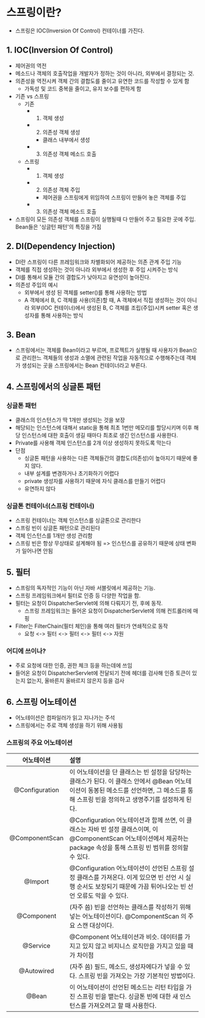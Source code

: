 # 스프링이란?

- 스프링은 IOC(Inversion Of Control) 컨테이너를 가진다.

## 1. IOC(Inversion Of Control)

- 제어권의 역전
- 메소드나 객체의 호출작업을 개발자가 정하는 것이 아니라, 외부에서 결정되는 것.
- 의존성을 역전시켜 객체 간의 결합도를 줄이고 유연한 코드를 작성할 수 있게 함
  - 가독성 및 코드 중복을 줄이고, 유지 보수를 편하게 함
- 기존 vs 스프링
  - 기존
    - 1. 객체 생성
    - 2. 의존성 객체 생성
      - 클래스 내부에서 생성
    - 3. 의존성 객체 메소드 호출
  - 스프링
    - 1. 객체 생성
    - 2. 의존성 객체 주입
      - 제어권을 스프링에게 위임하여 스프링이 만들어 놓은 객체를 주입
    - 3. 의존성 객체 메소드 호출
- 스프링이 모든 의존성 객체를 스프링이 실행될때 다 만들어 주고 필요한 곳에 주입. Bean들은 '싱글턴 패턴'의 특징을 가짐

## 2. DI(Dependency Injection)

- DI란 스프링이 다른 프레임워크와 차별화되어 제공하는 의존 관계 주입 기능
- 객체를 직접 생성하는 것이 아니라 외부에서 생성한 후 주입 시켜주는 방식
- DI를 통해서 모듈 간의 결합도가 낮아지고 유연성이 높아진다.
- 의존성 주입의 예시
  - 외부에서 생성 된 객체를 setter()를 통해 사용하는 방법
  - A 객체에서 B, C 객체를 사용(의존)할 때, A 객체에서 직접 생성하는 것이 아니라 외부(IOC 컨테이너)에서 생성된 B, C 객체를 조립(주입)시켜 setter 혹은 생성자를 통해 사용하는 방식

## 3. Bean

- 스프링에서는 객체를 Bean이라고 부르며, 프로젝트가 실행될 때 사용자가 Bean으로 관리한느 객체들의 생성과 소멸에 관련된 작업을 자동적으로 수행해주는데 객체가 생성되는 곳을 스프링에서는 Bean 컨테이너라고 부른다.

## 4. 스프링에서의 싱글톤 패턴

### 싱글톤 패턴

- 클래스의 인스턴스가 딱 1개만 생성되는 것을 보장
- 해당되는 인스턴스에 대해서 static을 통해 최초 1번만 메모리를 할당시키며 이후 해당 인스턴스에 대한 호출이 생길 때마다 최초로 생긴 인스턴스를 사용한다.
- Private를 사용해 객체 인스턴스를 2개 이상 생성하지 못하도록 막는다
- 단점
  - 싱글톤 패턴을 사용하는 다른 객체들간의 결합도(의존성)이 높아지기 때문에 좋지 않다.
  - 내부 설계를 변경하거나 초기화하기 어렵다
  - private 생성자를 사용하기 때문에 자식 클래스를 만들기 어렵다
  - 유연하지 않다

### 싱글톤 컨테이너(스프링 컨테이너)

- 스프링 컨테이너는 객체 인스턴스를 싱글톤으로 관리한다
- 스프링 빈이 싱글톤 패턴으로 관리된다
- 객체 인스턴스를 1개만 생성 관리함
- 스프링 빈은 항상 무상태로 설계해야 됨 => 인스턴스를 공유하기 때문에 상태 변화가 일어나면 안됨

## 5. 필터

- 스프링의 독자적인 기능이 아닌 자바 서블릿에서 제공하는 기능.
- 스프링 프레임워크에서 필터로 인증 등 다양한 작업을 함.
- 필터는 요청이 DispatcherServlet에 의해 다뤄지기 전, 후에 동작.
  - 스프링 프레임워크는 들어온 요청이 DispatcherServlet에 의해 컨트롤러에 매핑
- Filter는 FilterChain(필터 체인)을 통해 여러 필터가 연쇄적으로 동작
  - 요청 <-> 필터 <-> 필터 <-> 필터 <-> 자원

### 어디에 쓰이나?

- 주로 요청에 대한 인증, 권한 체크 등을 하는데에 쓰임
- 들어온 요청이 DispatcherServlet에 전달되기 전에 헤더를 검사해 인증 토큰이 있는지 없는지, 올바른지 올바르지 않은지 등을 검사

## 6. 스프링 어노테이션

- 어노테이션은 컴파일러가 읽고 지나가는 주석
- 스프링에서는 주로 객체 생성을 하기 위해 사용됨

### 스프링의 주요 어노테이션

|   어노테이션   | 설명                                                                                                                                                                                        |
| :------------: | :------------------------------------------------------------------------------------------------------------------------------------------------------------------------------------------ |
| @Configuration | 이 어노테이션을 단 클래스는 빈 설정을 담당하는 클래스가 된다. 이 클래스 안에서 @Bean 어노테이션이 동봉된 메소드를 선언하면, 그 메소드를 통해 스프링 빈을 정의하고 생명주기를 설정하게 된다. |
| @ComponentScan | @Configuration 어노테이션과 함께 쓰면, 이 클래스는 자바 빈 설정 클래스이며, 이 @ComponentScan 어노테이션에서 제공하는 package 속성을 통해 스프링 빈 범위를 정의할 수 있다.                  |
|    @Import     | @Configuration 어노테이션이 선언된 스프링 설정 클래스를 가져온다. 이게 있으면 빈 선언 시 실행 순서도 보장되기 때문에 가끔 튀어나오는 빈 선언 오류도 막을 수 있다.                           |
|   @Component   | (자주 씀) 빈을 선언하는 클래스를 작성하기 위해 넣는 어노테이션이다. @ComponentScan 의 주요 스캔 대상이다.                                                                                   |
|    @Service    | @Component 어노테이션과 비슷. 데이터를 가지고 있지 않고 비지니스 로직만을 가지고 있을 때가 차이점                                                                                           |
|   @Autowired   | (자주 씀) 필드, 메소드, 생성자에다가 넣을 수 있다. 스프링 빈을 가져오는 가장 기본적인 방법이다.                                                                                             |
|     @Bean      | 이 어노테이션이 선언된 메소드는 리턴 타입을 가진 스프링 빈을 뱉는다. 싱글톤 빈에 대한 새 인스턴스를 가져오려고 할 때 사용한다.                                                              |
